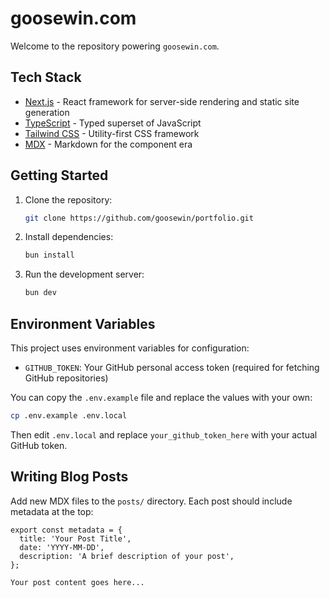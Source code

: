 # goosewin.com

Welcome to the repository powering `goosewin.com`.

## Tech Stack

- [Next.js](https://nextjs.org/) - React framework for server-side rendering and static site generation
- [TypeScript](https://www.typescriptlang.org/) - Typed superset of JavaScript
- [Tailwind CSS](https://tailwindcss.com/) - Utility-first CSS framework
- [MDX](https://mdxjs.com/) - Markdown for the component era

## Getting Started

1. Clone the repository:

   ```sh
   git clone https://github.com/goosewin/portfolio.git
   ```

2. Install dependencies:

   ```sh
   bun install
   ```

3. Run the development server:
   ```sh
   bun dev
   ```

## Environment Variables

This project uses environment variables for configuration:

- `GITHUB_TOKEN`: Your GitHub personal access token (required for fetching GitHub repositories)

You can copy the `.env.example` file and replace the values with your own:

```sh
cp .env.example .env.local
```

Then edit `.env.local` and replace `your_github_token_here` with your actual GitHub token.

## Writing Blog Posts

Add new MDX files to the `posts/` directory. Each post should include metadata at the top:

```mdx
export const metadata = {
  title: 'Your Post Title',
  date: 'YYYY-MM-DD',
  description: 'A brief description of your post',
};

Your post content goes here...
```
